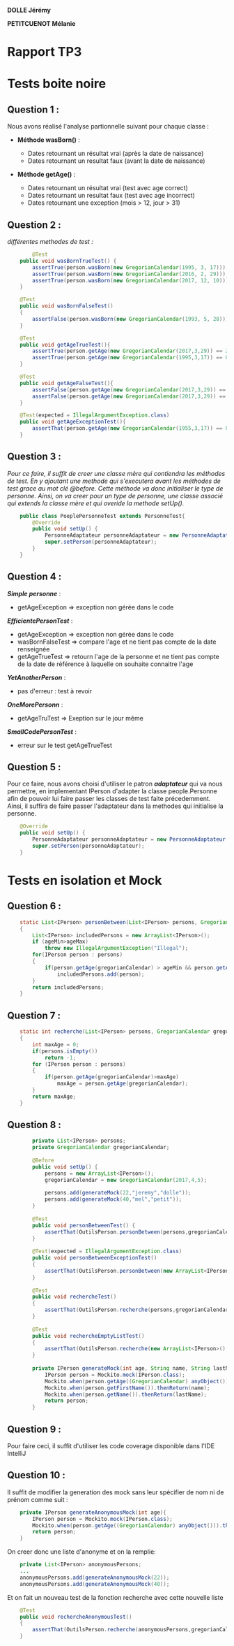 **DOLLE Jérémy**

**PETITCUENOT Mélanie**

# Rapport TP3

# Tests boite noire

## Question 1 :

Nous avons réalisé l'analyse partionnelle suivant pour chaque classe :
- **Méthode wasBorn()** :
    - Dates retournant un résultat vrai (après la date de naissance)
    - Dates retournant un resultat faux (avant la date de naissance)
    
- **Méthode getAge()** :
    - Dates retournant un résultat vrai (test avec age correct)
    - Dates retournant un resultat faux (test avec age incorrect)
    - Dates retournant une exception (mois > 12, jour > 31)

## Question 2 :

 _différentes methodes de test :_
```java
        @Test
	public void wasBornTrueTest() {
		assertTrue(person.wasBorn(new GregorianCalendar(1995, 3, 17)));      // Exact Date
		assertTrue(person.wasBorn(new GregorianCalendar(2016, 2, 29)));      // After Date + Bisextil
		assertTrue(person.wasBorn(new GregorianCalendar(2017, 12, 10)));     // GregorianCalendar month +1
	}

	@Test
	public void wasBornFalseTest()
	{
		assertFalse(person.wasBorn(new GregorianCalendar(1993, 5, 28)));     // Before Date
	}

	@Test
	public void getAgeTrueTest(){
		assertTrue(person.getAge(new GregorianCalendar(2017,3,29)) == 22);     //
		assertTrue(person.getAge(new GregorianCalendar(1995,3,17)) == 0);
	}

	@Test
	public void getAgeFalseTest(){
		assertFalse(person.getAge(new GregorianCalendar(2017,3,29)) == 12);
		assertFalse(person.getAge(new GregorianCalendar(2017,3,29)) == 100);
	}

	@Test(expected = IllegalArgumentException.class)
	public void getAgeExceptionTest(){
		assertThat(person.getAge(new GregorianCalendar(1955,3,17)) == 0);
	}
```

## Question 3 :
_Pour ce faire, il suffit de creer une classe mère qui contiendra les méthodes de test.
En y ajoutant une methode qui s'executera avant les méthodes de test grace au mot clé @before. 
Cette méthode va donc initialiser le type de personne. Ainsi, on va creer pour un type de personne,
une classe associé qui extends la classe mère et qui overide la methode setUp()._ 

```java
    public class PoeplePersonneTest extends PersonneTest{
        @Override
        public void setUp() {
            PersonneAdaptateur personneAdaptateur = new PersonneAdaptateur("PETITCUENOT","Melanie",17,3,1995);
            super.setPerson(personneAdaptateur);
        }
    }
```

## Question 4 :

_**Simple personne**_ :
 - getAgeException => exception non gérée dans le code

_**EfficientePersonTest**_ :
 - getAgeException => exception non gérée dans le code
 - wasBornFalseTest => compare l'age et ne tient pas compte de la date renseignée
 - getAgeTrueTest  => retourn l'age de la personne et ne tient pas compte de la date de référence à laquelle on souhaite connaitre l'age

_**YetAnotherPerson**_ :
 - pas d'erreur : test à revoir
 
_**OneMorePersonn**_ : 
 - getAgeTruTest => Exeption sur le jour même

_**SmallCodePersonTest**_ :
 - erreur sur le test getAgeTrueTest
 
## Question 5 :

Pour ce faire, nous avons choisi d'utiliser le patron _***adaptateur***_ qui va nous permettre,
en implementant IPerson d'adapter la classe people.Personne afin de pouvoir
lui faire passer les classes de test faite précedemment. Ainsi, il suffira de faire passer l'adaptateur
dans la methodes qui initialise la personne.

```java
    @Override
    public void setUp() {
        PersonneAdaptateur personneAdaptateur = new PersonneAdaptateur("PETITCUENOT","Melanie",17,3,1995);
        super.setPerson(personneAdaptateur);
    }
```

# Tests en isolation et Mock

## Question 6 :

```java
    static List<IPerson> personBetween(List<IPerson> persons, GregorianCalendar gregorianCalendar, int ageMin, int ageMax)
    {
        List<IPerson> includedPersons = new ArrayList<IPerson>();
        if (ageMin>ageMax)
            throw new IllegalArgumentException("Illegal");
        for(IPerson person : persons)
        {
            if(person.getAge(gregorianCalendar) > ageMin && person.getAge(gregorianCalendar) < ageMax)
                includedPersons.add(person);
        }
        return includedPersons;
    }
```

## Question 7 :

```java
    static int recherche(List<IPerson> persons, GregorianCalendar gregorianCalendar)
    {
        int maxAge = 0;
        if(persons.isEmpty())
            return -1;
        for (IPerson person : persons)
        {
            if(person.getAge(gregorianCalendar)>maxAge)
                maxAge = person.getAge(gregorianCalendar);
        }
        return maxAge;
    }
```

## Question 8 :

```java
        private List<IPerson> persons;
        private GregorianCalendar gregorianCalendar;
    
        @Before
        public void setUp() {
            persons = new ArrayList<IPerson>();
            gregorianCalendar = new GregorianCalendar(2017,4,5);
    
            persons.add(generateMock(22,"jeremy","dolle"));
            persons.add(generateMock(40,"mel","petit"));
        }
    
        @Test
        public void personBetweenTest() {
            assertThat(OutilsPerson.personBetween(persons,gregorianCalendar,30,45)).containsExactly(persons.get(1));
        }
    
        @Test(expected = IllegalArgumentException.class)
        public void personBetweenExceptionTest()
        {
            assertThat(OutilsPerson.personBetween(new ArrayList<IPerson>(),gregorianCalendar,50,20));
        }
    
        @Test
        public void rechercheTest()
        {
            assertThat(OutilsPerson.recherche(persons,gregorianCalendar)).isEqualTo(40);
        }
    
        @Test
        public void rechercheEmptyListTest()
        {
            assertThat(OutilsPerson.recherche(new ArrayList<IPerson>(),gregorianCalendar)).isEqualTo(-1);
        }
    
        private IPerson generateMock(int age, String name, String lastName){
            IPerson person = Mockito.mock(IPerson.class);
            Mockito.when(person.getAge((GregorianCalendar) anyObject())).thenReturn(age);
            Mockito.when(person.getFirstName()).thenReturn(name);
            Mockito.when(person.getName()).thenReturn(lastName);
            return person;
        }
```

## Question 9 :

Pour faire ceci, il suffit d'utiliser les code coverage disponible dans l'IDE IntelliJ

## Question 10 :

Il suffit de modifier la generation des mock sans leur spécifier de nom ni de prénom comme suit :

```java
    private IPerson generateAnonymousMock(int age){
        IPerson person = Mockito.mock(IPerson.class);
        Mockito.when(person.getAge((GregorianCalendar) anyObject())).thenReturn(age);
        return person;
    }
```

On creer donc une liste d'anonyme et on la remplie:

```java
    private List<IPerson> anonymousPersons;
    ...
    anonymousPersons.add(generateAnonymousMock(22));
    anonymousPersons.add(generateAnonymousMock(40));
```

Et on fait un nouveau test de la fonction recherche avec cette nouvelle liste
```java
    @Test
    public void rechercheAnonymousTest()
    {
        assertThat(OutilsPerson.recherche(anonymousPersons,gregorianCalendar)).isEqualTo(40);
    }
```
